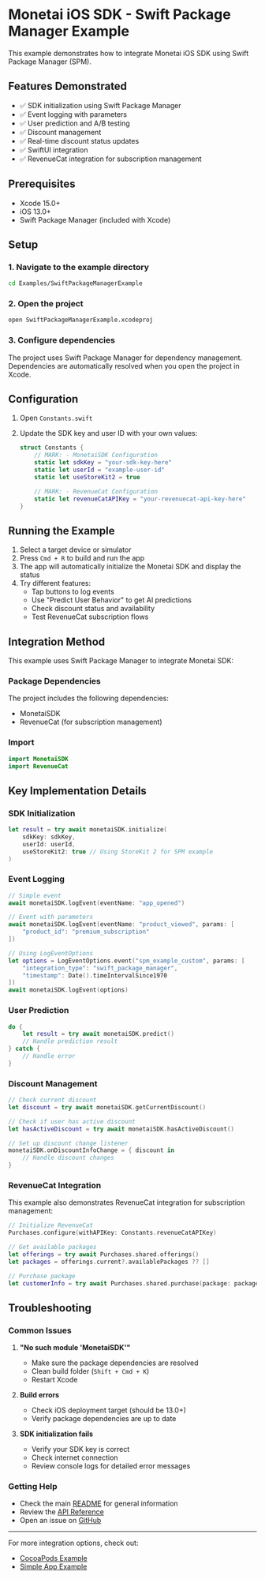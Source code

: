 # Monetai iOS SDK - Swift Package Manager Example

This example demonstrates how to integrate Monetai iOS SDK using Swift Package Manager (SPM).

## Features Demonstrated

- ✅ SDK initialization using Swift Package Manager
- ✅ Event logging with parameters
- ✅ User prediction and A/B testing
- ✅ Discount management
- ✅ Real-time discount status updates
- ✅ SwiftUI integration
- ✅ RevenueCat integration for subscription management

## Prerequisites

- Xcode 15.0+
- iOS 13.0+
- Swift Package Manager (included with Xcode)

## Setup

### 1. Navigate to the example directory

```bash
cd Examples/SwiftPackageManagerExample
```

### 2. Open the project

```bash
open SwiftPackageManagerExample.xcodeproj
```

### 3. Configure dependencies

The project uses Swift Package Manager for dependency management. Dependencies are automatically resolved when you open the project in Xcode.

## Configuration

1. Open `Constants.swift`
2. Update the SDK key and user ID with your own values:

   ```swift
   struct Constants {
       // MARK: - MonetaiSDK Configuration
       static let sdkKey = "your-sdk-key-here"
       static let userId = "example-user-id"
       static let useStoreKit2 = true

       // MARK: - RevenueCat Configuration
       static let revenueCatAPIKey = "your-revenuecat-api-key-here"
   }
   ```

## Running the Example

1. Select a target device or simulator
2. Press `Cmd + R` to build and run the app
3. The app will automatically initialize the Monetai SDK and display the status
4. Try different features:
   - Tap buttons to log events
   - Use "Predict User Behavior" to get AI predictions
   - Check discount status and availability
   - Test RevenueCat subscription flows

## Integration Method

This example uses Swift Package Manager to integrate Monetai SDK:

### Package Dependencies

The project includes the following dependencies:

- MonetaiSDK
- RevenueCat (for subscription management)

### Import

```swift
import MonetaiSDK
import RevenueCat
```

## Key Implementation Details

### SDK Initialization

```swift
let result = try await monetaiSDK.initialize(
    sdkKey: sdkKey,
    userId: userId,
    useStoreKit2: true // Using StoreKit 2 for SPM example
)
```

### Event Logging

```swift
// Simple event
await monetaiSDK.logEvent(eventName: "app_opened")

// Event with parameters
await monetaiSDK.logEvent(eventName: "product_viewed", params: [
    "product_id": "premium_subscription"
])

// Using LogEventOptions
let options = LogEventOptions.event("spm_example_custom", params: [
    "integration_type": "swift_package_manager",
    "timestamp": Date().timeIntervalSince1970
])
await monetaiSDK.logEvent(options)
```

### User Prediction

```swift
do {
    let result = try await monetaiSDK.predict()
    // Handle prediction result
} catch {
    // Handle error
}
```

### Discount Management

```swift
// Check current discount
let discount = try await monetaiSDK.getCurrentDiscount()

// Check if user has active discount
let hasActiveDiscount = try await monetaiSDK.hasActiveDiscount()

// Set up discount change listener
monetaiSDK.onDiscountInfoChange = { discount in
    // Handle discount changes
}
```

### RevenueCat Integration

This example also demonstrates RevenueCat integration for subscription management:

```swift
// Initialize RevenueCat
Purchases.configure(withAPIKey: Constants.revenueCatAPIKey)

// Get available packages
let offerings = try await Purchases.shared.offerings()
let packages = offerings.current?.availablePackages ?? []

// Purchase package
let customerInfo = try await Purchases.shared.purchase(package: package)
```

## Troubleshooting

### Common Issues

1. **"No such module 'MonetaiSDK'"**

   - Make sure the package dependencies are resolved
   - Clean build folder (`Shift + Cmd + K`)
   - Restart Xcode

2. **Build errors**

   - Check iOS deployment target (should be 13.0+)
   - Verify package dependencies are up to date

3. **SDK initialization fails**
   - Verify your SDK key is correct
   - Check internet connection
   - Review console logs for detailed error messages

### Getting Help

- Check the main [README](../../README.md) for general information
- Review the [API Reference](../../README.md#api-reference)
- Open an issue on [GitHub](https://github.com/hayanmind/monetai-ios/issues)

---

For more integration options, check out:

- [CocoaPods Example](../CocoaPodsExample/)
- [Simple App Example](../SimpleApp/)
